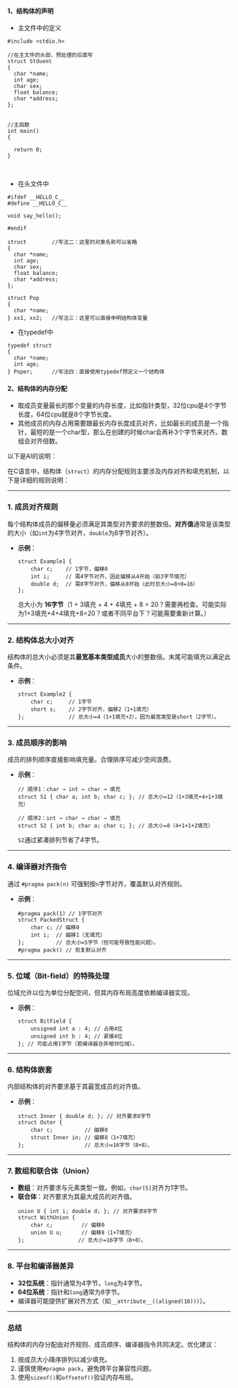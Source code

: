 #### 1、结构体的声明

- 主文件中的定义

```c_cpp
#include <stdio.h>

//在主文件的头部，预处理的后面写
struct Stduent
{
  char *name;
  int age;
  char sex;
  float balance;
  char *address;
};


//主函数
int main()
{
  
  return 0;
}
```

<br/>

- 在头文件中

```c_cpp
#ifdef __HELLO_C__
#define __HELLO_C__

void say_hello();

#endif

struct        //写法二：这里的对象名称可以省略
{
  char *name;
  int age;
  char sex;
  float balance;
  char *address;
};

struct Pop       
{
  char *name;
} xx1, xx2;   //写法三：这里可以直接申明结构体变量
```

- 在typedef中

```c_cpp
typedef struct 
{
  char *name;
  int age;
} Poper;      //写法四：直接使用typedef预定义一个结构体
```

#### 2、结构体的内存分配

- 取成员变量最长的那个变量的内存长度，比如指针类型，32位cpu是4个字节长度，64位cpu就是8个字节长度。
- 其他成员的内存占用需要跟最长内存长度成员对齐，比如最长的成员是一个指针，最短的是一个char型，那么在创建的时候char会再补3个字节来对齐。数组会对齐倍数。

以下是AI的说明：

在C语言中，结构体（`struct`）的内存分配规则主要涉及内存对齐和填充机制，以下是详细的规则说明：

---

### **1. 成员对齐规则**

每个结构体成员的偏移量必须满足其类型对齐要求的整数倍。**对齐值**通常是该类型的大小（如`int`为4字节对齐，`double`为8字节对齐）。  

- **示例**：  
  ```c_cpp
  struct Example1 {
      char c;    // 1字节，偏移0
      int i;     // 需4字节对齐，因此偏移从4开始（前3字节填充）
      double d;  // 需8字节对齐，偏移从8开始（此时总大小=8+8=16）
  };
  ```
  
  总大小为 **16字节**（1 + 3填充 + 4 + 4填充 + 8 = 20？需要再检查。可能实际为1+3填充+4+4填充+8=20？或者不同平台下？可能需要重新计算。）

---

### **2. 结构体总大小对齐**

结构体的总大小必须是其**最宽基本类型成员**大小的整数倍。末尾可能填充以满足此条件。  

- **示例**：  
  ```c_cpp
  struct Example2 {
      char c;     // 1字节
      short s;    // 2字节对齐，偏移2（1+1填充）
  };              // 总大小=4（1+1填充+2），因为最宽类型是short（2字节）。
  ```

---

### **3. 成员顺序的影响**

成员的排列顺序直接影响填充量。合理排序可减少空间浪费。  

- **示例**：  
  ```c_cpp
  // 顺序1：char → int → char → 填充
  struct S1 { char a; int b; char c; }; // 总大小=12（1+3填充+4+1+3填充）
  
  // 顺序2：int → char → char → 填充
  struct S2 { int b; char a; char c; }; // 总大小=8（4+1+1+2填充）
  ```
  
  `S2`通过紧凑排列节省了4字节。

---

### **4. 编译器对齐指令**

通过 `#pragma pack(n)` 可强制按`n`字节对齐，覆盖默认对齐规则。  

- **示例**：  
  ```c_cpp
  #pragma pack(1) // 1字节对齐
  struct PackedStruct {
      char c; // 偏移0
      int i;  // 偏移1（无填充）
  };          // 总大小=5字节（但可能导致性能问题）。
  #pragma pack() // 恢复默认对齐
  ```

---

### **5. 位域（Bit-field）的特殊处理**

位域允许以位为单位分配空间，但其内存布局高度依赖编译器实现。  

- **示例**：  
  ```c_cpp
  struct BitField {
      unsigned int a : 4; // 占用4位
      unsigned int b : 4; // 紧接4位
  }; // 可能占用1字节（若编译器合并相邻位域）。
  ```

---

### **6. 结构体嵌套**

内部结构体的对齐要求基于其最宽成员的对齐值。  

- **示例**：  
  ```c_cpp
  struct Inner { double d; }; // 对齐要求8字节
  struct Outer {
      char c;          // 偏移0
      struct Inner in; // 偏移8（1+7填充）
  };                   // 总大小=16字节（8+8）。
  ```

---

### **7. 数组和联合体（Union）**

- **数组**：对齐要求与元素类型一致。例如，`char[5]`对齐为1字节。  
- **联合体**：对齐要求为其最大成员的对齐值。  
  ```c_cpp
  union U { int i; double d; }; // 对齐要求8字节
  struct WithUnion {
      char c;         // 偏移0
      union U u;      // 偏移8（1+7填充）
  };                 // 总大小=16字节（8+8）。
  ```

---

### **8. 平台和编译器差异**

- **32位系统**：指针通常为4字节，`long`为4字节。  
- **64位系统**：指针和`long`通常为8字节。  
- 编译器可能提供扩展对齐方式（如`__attribute__((aligned(16)))`）。

---

### **总结**

结构体的内存分配由对齐规则、成员顺序、编译器指令共同决定。优化建议：  

1. 按成员大小降序排列以减少填充。  
2. 谨慎使用`#pragma pack`，避免跨平台兼容性问题。  
3. 使用`sizeof()`和`offsetof()`验证内存布局。
